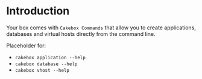 # Introduction

Your box comes with ``Cakebox Commands`` that allow you to create
applications, databases and virtual hosts directly from the command line.

Placeholder for:

- ``cakebox application --help``
- ``cakebox database --help``
- ``cakebox vhost --help``
